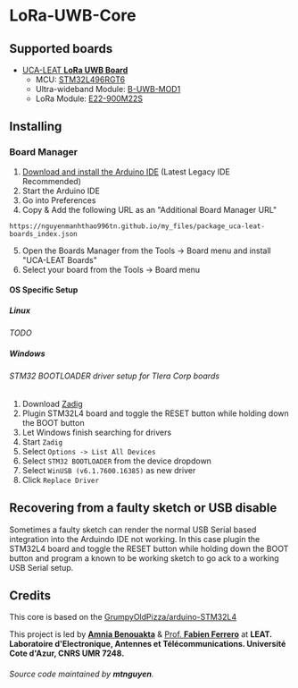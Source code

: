 # LoRa-UWB-Core

## Supported boards

* [UCA-LEAT <b>LoRa UWB Board</b>](https://leat.univ-cotedazur.fr/)
    - MCU: [STM32L496RGT6](https://www.st.com/en/microcontrollers-microprocessors/stm32l496rg.html)
    - Ultra-wideband Module: [B-UWB-MOD1](https://www.st.com/en/wireless-connectivity/b-uwb-mod1.html)
    - LoRa Module: [E22-900M22S](https://www.ebyte.com/en/product-view-news.aspx?id=437)

## Installing

### Board Manager

 1. [Download and install the Arduino IDE](https://www.arduino.cc/en/Main/Software) (Latest Legacy IDE Recommended)
 2. Start the Arduino IDE
 3. Go into Preferences
 4. Copy & Add the following URL as an "Additional Board Manager URL"
 ```
 https://nguyenmanhthao996tn.github.io/my_files/package_uca-leat-boards_index.json
 ```
 5. Open the Boards Manager from the Tools -> Board menu and install "UCA-LEAT Boards"
 6. Select your board from the Tools -> Board menu

#### OS Specific Setup

##### Linux

<i>TODO</i>

#####  Windows

###### STM32 BOOTLOADER driver setup for Tlera Corp boards

 1. Download [Zadig](http://zadig.akeo.ie)
 2. Plugin STM32L4 board and toggle the RESET button while holding down the BOOT button
 3. Let Windows finish searching for drivers
 4. Start ```Zadig```
 5. Select ```Options -> List All Devices```
 6. Select ```STM32 BOOTLOADER``` from the device dropdown
 7. Select ```WinUSB (v6.1.7600.16385)``` as new driver
 8. Click ```Replace Driver```

## Recovering from a faulty sketch or USB disable

 Sometimes a faulty sketch can render the normal USB Serial based integration into the Arduindo IDE not working. In this case plugin the STM32L4 board and toggle the RESET button while holding down the BOOT button and program a known to be working sketch to go ack to a working USB Serial setup.


## Credits

This core is based on the [GrumpyOldPizza/arduino-STM32L4](https://github.com/GrumpyOldPizza/arduino-STM32L4)

This project is led by [<b>Amnia Benouakta</b>](mailto:Amina.Benouakta@unice.fr ) & [Prof. <b>Fabien Ferrero</b>](https://github.com/FabienFerrero) at <b>LEAT. Laboratoire d'Electronique, Antennes et Télécommunications. Université Cote d'Azur, CNRS UMR 7248.</b>

###### <i>Source code maintained by <b>mtnguyen</b>.</i>

